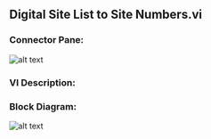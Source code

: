 ## **Digital Site List to Site Numbers.vi**
### Connector Pane:
![alt text](/Instrument%20Control/Digital/SubVIs/Digital%20Site%20List%20to%20Site%20Numbers.vic.png "Digital Site List to Site Numbers.vi connector pane")

### VI Description:


### Block Diagram:
![alt text](/Instrument%20Control/Digital/SubVIs/Digital%20Site%20List%20to%20Site%20Numbers.vid.png "Digital Site List to Site Numbers.vi block diagram")
